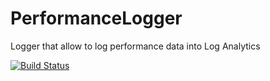 # PerformanceLogger
Logger that allow to log performance data into Log Analytics

[![Build Status](https://travis-ci.org/lerthe61/PerformanceLogger.svg?branch=master)](https://travis-ci.org/lerthe61/PerformanceLogger)